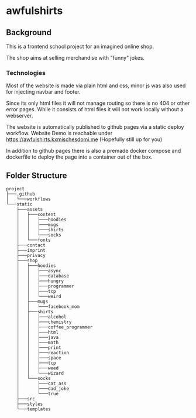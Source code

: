 # awfulshirts
 
## Background

This is a frontend school project for an imagined online shop.

The shop aims at selling merchandise with "funny" jokes.


### Technologies

Most of the website is made via plain html and css, minor js was also used for injecting navbar and footer.

Since its only html files it will not manage routing so there is no 404 or other error pages.
While it consists of html files it will not work locally without a webserver.

The website is automatically published to github pages via a static deploy workflow.
Website Demo is reachable under https://awfulshirts.kxmischesdomi.me (Hopefully still up for you)

In addition to github pages there is also a premade docker compose and dockerfile to deploy the page into a container out of the box.

## Folder Structure

```
project
├───.github
│   └───workflows
└───static
    ├───assets
    │   ├───content
    │   │   ├───hoodies
    │   │   ├───mugs
    │   │   ├───shirts
    │   │   └───socks
    │   └───fonts
    ├───contact
    ├───imprint
    ├───privacy
    ├───shop
    │   ├───hoodies
    │   │   ├───async
    │   │   ├───database
    │   │   ├───hungry
    │   │   ├───programmer
    │   │   ├───tcp
    │   │   └───weird
    │   ├───mugs
    │   │   └───facebook_mom
    │   ├───shirts
    │   │   ├───alcohol
    │   │   ├───chemistry
    │   │   ├───coffee_programmer
    │   │   ├───html
    │   │   ├───java
    │   │   ├───math
    │   │   ├───print
    │   │   ├───reaction
    │   │   ├───space
    │   │   ├───tcp
    │   │   ├───weed
    │   │   └───wizard
    │   └───socks
    │       ├───cat_ass
    │       ├───dad_joke
    │       └───true
    ├───src
    ├───styles
    └───templates
```